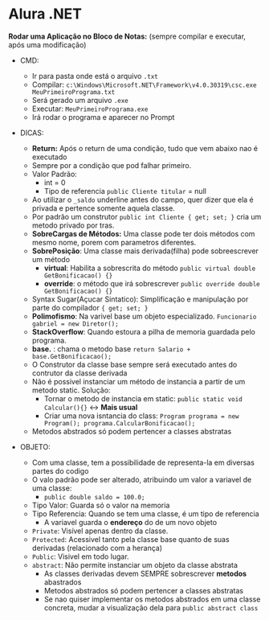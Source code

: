 # Alura .NET

**Rodar uma Aplicação no Bloco de Notas:** (sempre compilar e executar, após uma modificação)
* CMD:
   * Ir para pasta onde está o arquivo `.txt`
   * Compilar: `c:\Windows\Microsoft.NET\Framework\v4.0.30319\csc.exe MeuPrimeiroPrograma.txt`
   * Será gerado um arquivo `.exe`
   * Executar: `MeuPrimeiroPrograma.exe`
   * Irá rodar o programa e aparecer no Prompt
   
* DICAS:
   * **Return:** Após o return de uma condição, tudo que vem abaixo nao é executado
   * Sempre por a condição que pod falhar primeiro.
   * Valor Padrão:
      * int = 0
      * Tipo de referencia `public Cliente titular` = null
   * Ao utilizar o `_saldo` underline antes do campo, quer dizer que ela é privada e pertence somente aquela classe.
   * Por padrão um construtor `public int Cliente { get; set; }` cria um metodo privado por tras.
   * **SobreCargas de Métodos:** Uma classe pode ter dois métodos com mesmo nome, porem com parametros diferentes.
   * **SobrePosição**: Uma classe mais derivada(filha) pode sobreescrever um método 
      * **virtual**: Habilita a sobrescrita do método `public virtual double GetBonificacao() {} `
      * **override**: o método que irá sobrescrever `public override double GetBonificacao() {} `
   * Syntax Sugar(Açucar Sintatico): Simplificação e manipulação por parte do compilador `{ get; set; }`
   * **Polimofismo**: Na varivel base um objeto especializado. `Funcionario gabriel = new Diretor();`
   * **StackOverflow**: Quando estoura a pilha de memoria guardada pelo programa.
   * **base.** : chama o metodo base  `return Salario + base.GetBonificacao();` 
   * O Construtor da classe base sempre será executado antes do contrutor da classe derivada
   * Não é possivel instanciar um método de instancia a partir de um metodo static. Solução:
      * Tornar o metodo de instancia em static: `public static void Calcular(){}` <-> **Mais usual**
      * Criar uma nova isntancia do class: `Program programa = new Program(); programa.CalcularBonificacao();`
   * Metodos abstrados só podem pertencer a classes abstratas
   
   
* OBJETO:
   * Com uma classe, tem a possibilidade de representa-la em diversas partes do codigo
   * O valo padrão pode ser alterado, atribuindo um valor a variavel de uma classe:
      * `public double saldo = 100.0;`
   * Tipo Valor: Guarda só o valor na memoria
   * Tipo Referencia: Quando se tem uma classe, é um tipo de referencia
      * A variavel guarda o **endereço** do de um novo objeto
   * `Private`: Visível apenas dentro da classe.
   * `Protected`: Acessivel tanto pela classe base quanto de suas derivadas (relacionado com a herança)
   * `Public`: Visivel em todo lugar.
   * `abstract`: Não permite instanciar um objeto da classe abstrata
      * As classes derivadas devem SEMPRE sobrescrever **metodos** abastrados
      * Metodos abstrados só podem pertencer a classes abstratas
      * Se nao quiser implementar os metodos abstrados em uma classe concreta, mudar a visualização dela para `public abstract class`
